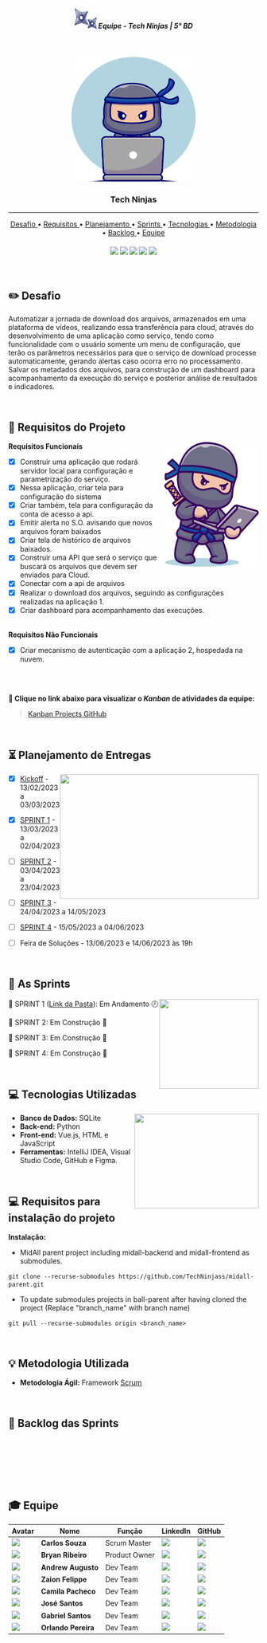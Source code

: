 <h5 align="center"> <img src = "https://github.com/TechNinjass/midall-parent/blob/main/docs/Images/arminha.png" width="45" height="40" /> Equipe - Tech Ninjas | 5° BD </h5>

<br>

<p align="center">
<img src ="https://github.com/TechNinjass/midall-parent/blob/main/docs/Images/logo-techNinjass.png" width="250" height="250"/>
 </h3>
<p align="center">

<p align="center">
      <h3 align="center"> Tech Ninjas </h3>
<p align="center">

<hr>

<p align="center"> 
  <a href ="#pencil2-desafio"> Desafio </a>  • 
  <a href ="#dart-requisitos-do-projeto"> Requisitos </a>  •
  <a href ="#hourglass_flowing_sand-planejamento-de-entregas"> Planejamento </a>  • 
  <a href ="#date-as-sprints"> Sprints </a>  • 
  <a href ="#computer-tecnologias-utilizadas"> Tecnologias </a>  • 
  <a href ="#bulb-metodologia-utilizada"> Metodologia </a>  • 
  <a href ="#dart-backlog-das-sprints"> Backlog </a>  •
  <a href ="#mortar_board-equipe"> Equipe </a> 
</p>

<h4 align="center"> 
 <a href="https://www.python.org/"><img src = "https://img.shields.io/badge/python-3670A0?style=for-the-badge&logo=python&logoColor=ffdd54"/></a>
 <a href="https://vuejs.org/"><img src = "https://img.shields.io/badge/vuejs-%2335495e.svg?style=for-the-badge&logo=vuedotjs&logoColor=%234FC08D"/></a>
 <a href="https://www.sqlite.org/index.html"><img src = "https://img.shields.io/badge/sqlite-%2307405e.svg?style=for-the-badge&logo=sqlite&logoColor=white"/></a>
 <a href="https://www.docker.com/"><img src = "https://img.shields.io/badge/docker-%230db7ed.svg?style=for-the-badge&logo=docker&logoColor=white"/></a>
 <a href="https://flask.palletsprojects.com/en/2.2.x/"><img src = "https://img.shields.io/badge/flask-%23000.svg?style=for-the-badge&logo=flask&logoColor=white"/></a>
</h4>

<br>

## :pencil2: Desafio

Automatizar a jornada de download dos arquivos, armazenados em uma plataforma de vídeos, realizando essa transferência para cloud, através do desenvolvimento de uma aplicação como serviço, tendo como funcionalidade com o usuário somente um menu de configuração, que terão os parâmetros necessários para que o serviço de download processe automaticamente, gerando alertas caso ocorra erro no processamento. Salvar os metadados dos arquivos, para construção de um dashboard para acompanhamento da execução do serviço e posterior análise de resultados e indicadores.

<br>

## :dart: Requisitos do Projeto

<img align="right" width="190" height="250" src="https://github.com/TechNinjass/midall-parent/blob/main/docs/Images/techNinjassDEV.png">

**Requisitos Funcionais**
 - [x]  Construir uma aplicação que rodará servidor local para configuração e parametrização do serviço.
 - [x]  Nessa aplicação, criar tela para configuração do sistema
 - [x]  Criar também, tela para configuração da conta de acesso a api.
 - [x]  Emitir alerta no S.O. avisando que novos arquivos foram baixados
 - [x]  Criar tela de histórico de arquivos baixados.
 - [x]  Construir uma API que será o serviço que buscará os arquivos que devem ser enviados para Cloud.
 - [x]  Conectar com a api de arquivos 
 - [x]  Realizar o download dos arquivos, seguindo as configurações realizadas na aplicação 1.
 - [x]  Criar dashboard para acompanhamento das execuções.<br><br>

**Requisitos Não Funcionais**

 - [x]  Criar mecanismo de autenticação com a aplicação 2, hospedada na nuvem.<br><br>

<br>

**:link: Clique no link abaixo para visualizar o *Kanban* de atividades da equipe:** 
> [Kanban Projects GitHub](https://github.com/orgs/TechNinjass/projects/2)

<br>

## :hourglass_flowing_sand: Planejamento de Entregas

<img align="right" width="400" height="250" src="">

- [x] [Kickoff]() - 13/02/2023 a 03/03/2023

- [x] [SPRINT 1](https://github.com/TechNinjass/midall-parent/blob/main/sprints/sprint-1.md) - 13/03/2023 a 02/04/2023

- [ ] [SPRINT 2]() - 03/04/2023 a 23/04/2023

- [ ] [SPRINT 3]() - 24/04/2023 a 14/05/2023

- [ ] [SPRINT 4]() - 15/05/2023 a 04/06/2023

- [ ] Feira de Soluções - 13/06/2023 e 14/06/2023 às 19h

<br>

## :date: As Sprints

<img align="right" width="200" height="180" src="">

🔖 SPRINT 1 ([Link da Pasta](https://github.com/TechNinjass/midall-parent/blob/main/sprints/sprint-1.md)):  Em Andamento 🕗

🔖 SPRINT 2: Em Construção 🚧

🔖 SPRINT 3: Em Construção 🚧

🔖 SPRINT 4: Em Construção 🚧

<br>

## :computer: Tecnologias Utilizadas

<img align="right" width="250" height="190" src="">

* **Banco de Dados:** SQLite
* **Back-end:** Python
* **Front-end:** Vue.js, HTML e JavaScript
* **Ferramentas:** IntelliJ IDEA, Visual Studio Code, GitHub e Figma.

<br>

## :computer: Requisitos para instalação do projeto

**Instalação:**

- MidAll parent project including midall-backend and midall-frontend as submodules.

```
git clone --recurse-submodules https://github.com/TechNinjass/midall-parent.git
```

- To update submodules projects in ball-parent after having cloned the project (Replace "branch_name" with branch name)
```
git pull --recurse-submodules origin <branch_name>
```

<br>

## :bulb: Metodologia Utilizada

* **Metodologia Ágil:** Framework [Scrum](https://www.desenvolvimentoagil.com.br/scrum/)

<br>

## :dart: Backlog das Sprints

<h1 align="center"> <img src = "" /></h1>

<br>

## :mortar_board: Equipe 

|Avatar|Nome|Função|LinkedIn|GitHub|
| -------- |-------- |-------- |-------- |-------- |
<img src = "https://avatars.githubusercontent.com/u/74521818?v=4" height="50"/> |**Carlos Souza**|Scrum Master|[<img src="https://img.shields.io/badge/linkedin-%230077B5.svg?&style=for-the-badge&logo=linkedin&logoColor=white" />](https://www.linkedin.com/in/carlos-fernando-souza-94aa074b/)|[<img src="https://camo.githubusercontent.com/fbc3df79ffe1a99e482b154b29262ecbb10d6ee4ed22faa82683aa653d72c4e1/68747470733a2f2f696d672e736869656c64732e696f2f62616467652f4769744875622d3130303030303f7374796c653d666f722d7468652d6261646765266c6f676f3d676974687562266c6f676f436f6c6f723d7768697465" />](https://github.com/CarlosSouza87)
<img src = "https://avatars.githubusercontent.com/u/70216549?v=4" height="50"/> |**Bryan Ribeiro**|Product Owner|[<img src="https://img.shields.io/badge/linkedin-%230077B5.svg?&style=for-the-badge&logo=linkedin&logoColor=white" />](https://www.linkedin.com/in/bryanrribeiro/)|[<img src="https://camo.githubusercontent.com/fbc3df79ffe1a99e482b154b29262ecbb10d6ee4ed22faa82683aa653d72c4e1/68747470733a2f2f696d672e736869656c64732e696f2f62616467652f4769744875622d3130303030303f7374796c653d666f722d7468652d6261646765266c6f676f3d676974687562266c6f676f436f6c6f723d7768697465" />](https://github.com/BryanRibeiro)
<img src = "https://avatars.githubusercontent.com/u/81338441?v=4" height="50"/> |**Andrew Augusto**|Dev Team|[<img src="https://img.shields.io/badge/linkedin-%230077B5.svg?&style=for-the-badge&logo=linkedin&logoColor=white" />](https://www.linkedin.com/in/andrew-augusto-778585127/)|[<img src="https://camo.githubusercontent.com/fbc3df79ffe1a99e482b154b29262ecbb10d6ee4ed22faa82683aa653d72c4e1/68747470733a2f2f696d672e736869656c64732e696f2f62616467652f4769744875622d3130303030303f7374796c653d666f722d7468652d6261646765266c6f676f3d676974687562266c6f676f436f6c6f723d7768697465" />](https://github.com/AndrewAugusto)
<img src = "https://avatars.githubusercontent.com/u/81268185?v=4" height="50"/> |**Zaion Felippe**|Dev Team|[<img src="https://img.shields.io/badge/linkedin-%230077B5.svg?&style=for-the-badge&logo=linkedin&logoColor=white" />](https://www.linkedin.com/in/zaion-gomes-b17657214/)|[<img src="https://camo.githubusercontent.com/fbc3df79ffe1a99e482b154b29262ecbb10d6ee4ed22faa82683aa653d72c4e1/68747470733a2f2f696d672e736869656c64732e696f2f62616467652f4769744875622d3130303030303f7374796c653d666f722d7468652d6261646765266c6f676f3d676974687562266c6f676f436f6c6f723d7768697465" />](https://github.com/ZaionKun)
<img src = "https://avatars.githubusercontent.com/u/64873345?v=4" height="50"/> |**Camila Pacheco**|Dev Team|[<img src="https://img.shields.io/badge/linkedin-%230077B5.svg?&style=for-the-badge&logo=linkedin&logoColor=white" />](https://www.linkedin.com/in/camilaffpacheco/)|[<img src="https://camo.githubusercontent.com/fbc3df79ffe1a99e482b154b29262ecbb10d6ee4ed22faa82683aa653d72c4e1/68747470733a2f2f696d672e736869656c64732e696f2f62616467652f4769744875622d3130303030303f7374796c653d666f722d7468652d6261646765266c6f676f3d676974687562266c6f676f436f6c6f723d7768697465" />](https://github.com/camilaffpacheco)
<img src = "https://avatars.githubusercontent.com/u/80988756?v=4" height="50"/> |**José Santos**|Dev Team|[<img src="https://img.shields.io/badge/linkedin-%230077B5.svg?&style=for-the-badge&logo=linkedin&logoColor=white" />](https://www.linkedin.com/in/jos%C3%A9-maria-reis-dos-santos/)|[<img src="https://camo.githubusercontent.com/fbc3df79ffe1a99e482b154b29262ecbb10d6ee4ed22faa82683aa653d72c4e1/68747470733a2f2f696d672e736869656c64732e696f2f62616467652f4769744875622d3130303030303f7374796c653d666f722d7468652d6261646765266c6f676f3d676974687562266c6f676f436f6c6f723d7768697465" />](https://github.com/Jose-dos-santos)
<img src = "https://avatars.githubusercontent.com/u/48994698?v=4" height="50"/> |**Gabriel Santos**|Dev Team|[<img src="https://img.shields.io/badge/linkedin-%230077B5.svg?&style=for-the-badge&logo=linkedin&logoColor=white" />](https://www.linkedin.com/in/gabriel-santos-87922b170/)|[<img src="https://camo.githubusercontent.com/fbc3df79ffe1a99e482b154b29262ecbb10d6ee4ed22faa82683aa653d72c4e1/68747470733a2f2f696d672e736869656c64732e696f2f62616467652f4769744875622d3130303030303f7374796c653d666f722d7468652d6261646765266c6f676f3d676974687562266c6f676f436f6c6f723d7768697465" />](https://github.com/gabrieljssantos)
<img src = "https://avatars.githubusercontent.com/u/71853528?v=4" height="50"/> |**Orlando Pereira**|Dev Team|[<img src="https://img.shields.io/badge/linkedin-%230077B5.svg?&style=for-the-badge&logo=linkedin&logoColor=white" />](https://www.linkedin.com/in/orlando-pereira-a09ba9214/)|[<img src="https://camo.githubusercontent.com/fbc3df79ffe1a99e482b154b29262ecbb10d6ee4ed22faa82683aa653d72c4e1/68747470733a2f2f696d672e736869656c64732e696f2f62616467652f4769744875622d3130303030303f7374796c653d666f722d7468652d6261646765266c6f676f3d676974687562266c6f676f436f6c6f723d7768697465" />](https://github.com/Orlandi-a11)

<br>


